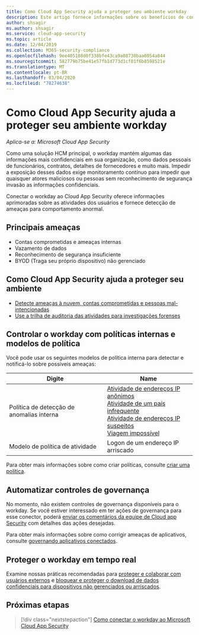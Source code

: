 ```yaml
---
title: Como Cloud App Security ajuda a proteger seu ambiente workday
description: Este artigo fornece informações sobre os benefícios de conectar seu aplicativo do WORKDAY para Cloud App Security usando o conector de API para visibilidade e controle sobre o uso.
author: shsagir
ms.author: shsagir
ms.service: cloud-app-security
ms.topic: article
ms.date: 12/04/2019
ms.collection: M365-security-compliance
ms.openlocfilehash: 9ee405188d0f338bfe43ca9a08730baa6054a844
ms.sourcegitcommit: 582779b75be41e57fb1d773d1cf01f6b8598521e
ms.translationtype: MT
ms.contentlocale: pt-BR
ms.lasthandoff: 03/04/2020
ms.locfileid: "78274638"
---
```

# <a name="how-cloud-app-security-helps-protect-your-workday-environment"></a>Como Cloud App Security ajuda a proteger seu ambiente workday

*Aplica-se a: Microsoft Cloud App Security*

Como uma solução HCM principal, o workday mantém algumas das informações mais confidenciais em sua organização, como dados pessoais de funcionários, contratos, detalhes de fornecedores e muito mais. Impedir a exposição desses dados exige monitoramento contínuo para impedir que quaisquer atores maliciosos ou pessoas sem reconhecimento de segurança invasão as informações confidenciais.

Conectar o workday ao Cloud App Security oferece informações aprimoradas sobre as atividades dos usuários e fornece detecção de ameaças para comportamento anormal.

## <a name="main-threats"></a>Principais ameaças

- Contas comprometidas e ameaças internas
- Vazamento de dados
- Reconhecimento de segurança insuficiente
- BYOD (Traga seu próprio dispositivo) não gerenciado

## <a name="how-cloud-app-security-helps-to-protect-your-environment"></a>Como Cloud App Security ajuda a proteger seu ambiente

- [Detecte ameaças à nuvem, contas comprometidas e pessoas mal-intencionadas](best-practices.md#detect-cloud-threats-compromised-accounts-malicious-insiders-and-ransomware)
- [Use a trilha de auditoria das atividades para investigações forenses](best-practices.md#use-the-audit-trail-of-activities-for-forensic-investigations)

## <a name="control-workday-with-built-in-policies-and-policy-templates"></a>Controlar o workday com políticas internas e modelos de política

Você pode usar os seguintes modelos de política interna para detectar e notificá-lo sobre possíveis ameaças:

| Digite | Name |
| ---- | ---- |
| Política de detecção de anomalias interna | [Atividade de endereços IP anônimos](anomaly-detection-policy.md#activity-from-anonymous-ip-addresses)<br />[Atividade de um país infrequente](anomaly-detection-policy.md#activity-from-infrequent-country)<br />[Atividade de endereços IP suspeitos](anomaly-detection-policy.md#activity-from-suspicious-ip-addresses)<br />[Viagem impossível](anomaly-detection-policy.md#impossible-travel) |
| Modelo de política de atividade | Logon de um endereço IP arriscado |

Para obter mais informações sobre como criar políticas, consulte [criar uma política](control-cloud-apps-with-policies.md#create-a-policy).

## <a name="automate-governance-controls"></a>Automatizar controles de governança

No momento, não existem controles de governança disponíveis para o workday. Se você estiver interessado em ter ações de governança para esse conector, poderá [enviar os comentários da equipe de Cloud app Security](support-and-ts.md#feedback) com detalhes das ações desejadas.

Para obter mais informações sobre como corrigir ameaças de aplicativos, consulte [governando aplicativos conectados](governance-actions.md).

## <a name="protect-workday-in-real-time"></a>Proteger o workday em tempo real

Examine nossas práticas recomendadas para [proteger e colaborar com usuários externos](best-practices.md#secure-collaboration-with-external-users-by-enforcing-real-time-session-controls) e [bloquear e proteger o download de dados confidenciais para dispositivos não gerenciados ou arriscados](best-practices.md#block-and-protect-download-of-sensitive-data-to-unmanaged-or-risky-devices).

## <a name="next-steps"></a>Próximas etapas

> [!div class="nextstepaction"]
> [Como conectar o workday ao Microsoft Cloud App Security](connect-workday-to-microsoft-cloud-app-security.md)
